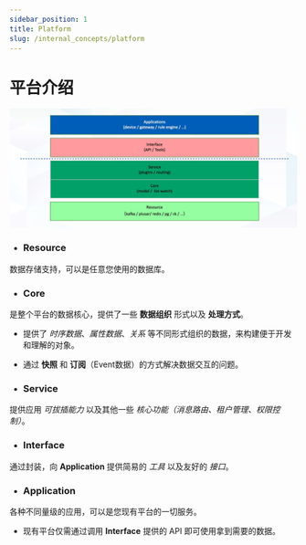 ```yaml
---
sidebar_position: 1
title: Platform
slug: /internal_concepts/platform
---
```


# 平台介绍

![tkeel-layer](/images/docs/tkeel-layer.jpg)


- ### **Resource**
数据存储支持，可以是任意您使用的数据库。

- ### **Core**
是整个平台的数据核心，提供了一些 **数据组织** 形式以及 **处理方式**。
  - 提供了 *时序数据*、_属性数据_、*关系* 等不同形式组织的数据，来构建便于开发和理解的对象。
  - 通过 **快照** 和 **订阅**（Event数据）的方式解决数据交互的问题。

- ### **Service**
提供应用 *可拔插能力* 以及其他一些 *核心功能（消息路由、租户管理、权限控制）*。

- ### **Interface**
通过封装，向 **Application** 提供简易的 *工具* 以及友好的 *接口*。

- ### **Application**
各种不同量级的应用，可以是您现有平台的一切服务。
  - 现有平台仅需通过调用 **Interface** 提供的 API 即可使用拿到需要的数据。
